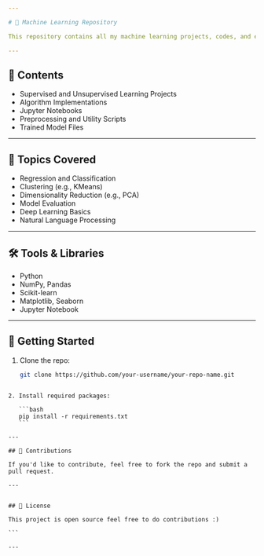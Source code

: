 ```yaml
---

# 🧠 Machine Learning Repository

This repository contains all my machine learning projects, codes, and experiments. It serves as a collection of work I’ve done while learning and applying various ML algorithms and techniques.

---
```


## 📁 Contents

- Supervised and Unsupervised Learning Projects
- Algorithm Implementations
- Jupyter Notebooks
- Preprocessing and Utility Scripts
- Trained Model Files

---

## 📌 Topics Covered

- Regression and Classification
- Clustering (e.g., KMeans)
- Dimensionality Reduction (e.g., PCA)
- Model Evaluation
- Deep Learning Basics 
- Natural Language Processing 

---

## 🛠️ Tools & Libraries

- Python
- NumPy, Pandas
- Scikit-learn
- Matplotlib, Seaborn
- Jupyter Notebook

---

## 🚀 Getting Started

1. Clone the repo:
   ```bash
   git clone https://github.com/your-username/your-repo-name.git
````

2. Install required packages:

   ```bash
   pip install -r requirements.txt
   ```

---

## 🤝 Contributions

If you'd like to contribute, feel free to fork the repo and submit a pull request.

---


## 📄 License

This project is open source feel free to do contributions :) 

```

---
